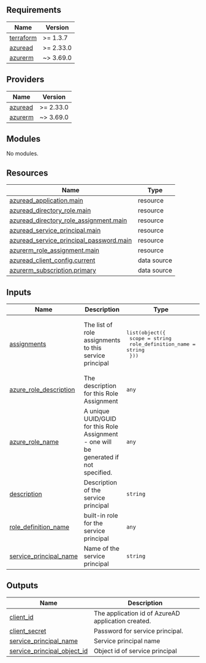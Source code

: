 <!-- BEGIN_TF_DOCS -->
## Requirements

| Name | Version |
|------|---------|
| <a name="requirement_terraform"></a> [terraform](#requirement\_terraform) | >= 1.3.7 |
| <a name="requirement_azuread"></a> [azuread](#requirement\_azuread) | >= 2.33.0 |
| <a name="requirement_azurerm"></a> [azurerm](#requirement\_azurerm) | ~> 3.69.0 |

## Providers

| Name | Version |
|------|---------|
| <a name="provider_azuread"></a> [azuread](#provider\_azuread) | >= 2.33.0 |
| <a name="provider_azurerm"></a> [azurerm](#provider\_azurerm) | ~> 3.69.0 |

## Modules

No modules.

## Resources

| Name | Type |
|------|------|
| [azuread_application.main](https://registry.terraform.io/providers/hashicorp/azuread/latest/docs/resources/application) | resource |
| [azuread_directory_role.main](https://registry.terraform.io/providers/hashicorp/azuread/latest/docs/resources/directory_role) | resource |
| [azuread_directory_role_assignment.main](https://registry.terraform.io/providers/hashicorp/azuread/latest/docs/resources/directory_role_assignment) | resource |
| [azuread_service_principal.main](https://registry.terraform.io/providers/hashicorp/azuread/latest/docs/resources/service_principal) | resource |
| [azuread_service_principal_password.main](https://registry.terraform.io/providers/hashicorp/azuread/latest/docs/resources/service_principal_password) | resource |
| [azurerm_role_assignment.main](https://registry.terraform.io/providers/hashicorp/azurerm/latest/docs/resources/role_assignment) | resource |
| [azuread_client_config.current](https://registry.terraform.io/providers/hashicorp/azuread/latest/docs/data-sources/client_config) | data source |
| [azurerm_subscription.primary](https://registry.terraform.io/providers/hashicorp/azurerm/latest/docs/data-sources/subscription) | data source |

## Inputs

| Name | Description | Type | Default | Required |
|------|-------------|------|---------|:--------:|
| <a name="input_assignments"></a> [assignments](#input\_assignments) | The list of role assignments to this service principal | <pre>list(object({<br>    scope                = string<br>    role_definition_name = string<br>  }))</pre> | <pre>[<br>  {<br>    "role_definition_name": "Owner",<br>    "scope": "/subscriptions/d2f248b9-d054-477f-b7e8-413921532c2a"<br>  }<br>]</pre> | no |
| <a name="input_azure_role_description"></a> [azure\_role\_description](#input\_azure\_role\_description) | The description for this Role Assignment | `any` | `null` | no |
| <a name="input_azure_role_name"></a> [azure\_role\_name](#input\_azure\_role\_name) | A unique UUID/GUID for this Role Assignment - one will be generated if not specified. | `any` | `null` | no |
| <a name="input_description"></a> [description](#input\_description) | Description of the service principal | `string` | `"Github CI user"` | no |
| <a name="input_role_definition_name"></a> [role\_definition\_name](#input\_role\_definition\_name) | built-in role for the service principal | `any` | `null` | no |
| <a name="input_service_principal_name"></a> [service\_principal\_name](#input\_service\_principal\_name) | Name of the service principal | `string` | `"CIUser"` | no |

## Outputs

| Name | Description |
|------|-------------|
| <a name="output_client_id"></a> [client\_id](#output\_client\_id) | The application id of AzureAD application created. |
| <a name="output_client_secret"></a> [client\_secret](#output\_client\_secret) | Password for service principal. |
| <a name="output_service_principal_name"></a> [service\_principal\_name](#output\_service\_principal\_name) | Service principal name |
| <a name="output_service_principal_object_id"></a> [service\_principal\_object\_id](#output\_service\_principal\_object\_id) | Object id of service principal |
<!-- END_TF_DOCS -->
